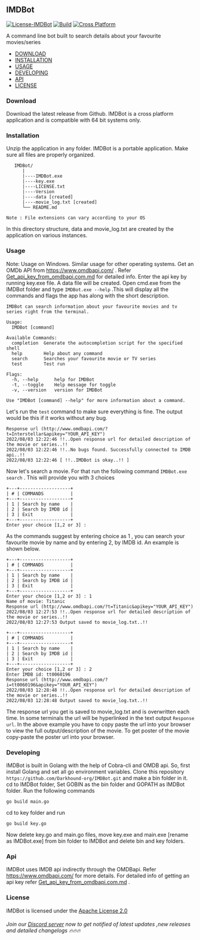 ## IMDBot 

[![License-IMDBot](https://img.shields.io/hexpm/l/plug)](https://github.com/Darkhound-org/IMDBot/blob/bots_exes/LICENSE.txt)
[![Build](https://img.shields.io/appveyor/build/gruntjs/grunt)](https://github.com/Darkhound-org/IMDBot/releases/tag/20220802)
[![Cross Platform](https://img.shields.io/powershellgallery/p/DNS.1.1.1.1)](https://github.com/Darkhound-org/IMDBot#download)

A command line bot built to search details about your favourite movies/series

* [DOWNLOAD](https://github.com/Darkhound-org/IMDBot#download)
* [INSTALLATION](https://github.com/Darkhound-org/IMDBot#installation)
* [USAGE](https://github.com/Darkhound-org/IMDBot#usage)
* [DEVELOPING](https://github.com/Darkhound-org/IMDBot#developing)
* [API](https://github.com/Darkhound-org/IMDBot#api)
* [LICENSE](https://github.com/Darkhound-org/IMDBot#license)

### Download
Download the latest release from Github. IMDBot is a cross platform application and is compatible with 64 bit systems only.

### Installation
Unzip the application in any folder. IMDBot is a portable application. 
Make sure all files are properly organized.
```
   IMDBot/
      |
      |----IMDBot.exe
      |----key.exe
      |----LICENSE.txt
      |----Version
      |----data [created]
      |----movie_log.txt [created]
      └── README.md
      
Note : File extensions can vary according to your OS      
```
In this directory structure, data and movie_log.txt are created by the application on various instances.

### Usage
Note: Usage on Windows. Similar usage for other operating systems. 
Get an OMDb API from https://www.omdbapi.com/ . Refer [Get_api_key_from_omdbapi.com.md](https://github.com/Darkhound-org/IMDBot/blob/bots_exes/Get_api_key_from_omdbapi.com.md) for detailed info.
Enter the api key by running key.exe file. A data file will be created.
Open cmd.exe from the IMDBot folder and type `IMDBot.exe --help` .This will display all the commands and flags the app has along with the short description.
```
IMDBot can search information about your favourite movies and tv series right from the terminal.

Usage:
  IMDBot [command]

Available Commands:
  completion  Generate the autocompletion script for the specified shell
  help        Help about any command
  search      Searches your favourite movie or TV series
  test        Test run

Flags:
  -h, --help      help for IMDBot
  -t, --toggle    Help message for toggle
  -v, --version   version for IMDBot

Use "IMDBot [command] --help" for more information about a command.
```
Let's run the `test` command to make sure everything is fine. The output would be this if it works without any bug.
```
Response url (http://www.omdbapi.com/?t=Interstellar&apikey="YOUR_API_KEY")
2022/08/03 12:22:46 !!..Open response url for detailed description of the movie or series..!!
2022/08/03 12:22:46 !!..No bugs found. Successfully connected to IMDB api..!!
2022/08/03 12:22:46 [ !!..IMDBot is okay..!! ]

```
Now let's search a movie. For that run the following command `IMDBot.exe search` . This will provide you with 3 choices
```
+---+-------------------+
| # | COMMANDS          |
+---+-------------------+
| 1 | Search by name    |
| 2 | Search by IMDB id |
| 3 | Exit              |
+---+-------------------+
Enter your choice [1,2 or 3] : 
```
As the commands suggest by entering choice as 1 , you can search your favourite movie by name and by entering 2, by IMDB id. An example is shown below.
```
+---+-------------------+
| # | COMMANDS          |
+---+-------------------+
| 1 | Search by name    |
| 2 | Search by IMDB id |
| 3 | Exit              |
+---+-------------------+
Enter your choice [1,2 or 3] : 1
Name of movie: Titanic
Response url (http://www.omdbapi.com/?t=Titanic&apikey="YOUR_API_KEY")
2022/08/03 12:27:53 !!..Open response url for detailed description of the movie or series..!!
2022/08/03 12:27:53 Output saved to movie_log.txt..!!
```
```
+---+-------------------+
| # | COMMANDS          |
+---+-------------------+
| 1 | Search by name    |
| 2 | Search by IMDB id |
| 3 | Exit              |
+---+-------------------+
Enter your choice [1,2 or 3] : 2
Enter IMDB id: tt0060196
Response url (http://www.omdbapi.com/?i=tt0060196&apikey="YOUR_API_KEY")
2022/08/03 12:28:48 !!..Open response url for detailed description of the movie or series..!!
2022/08/03 12:28:48 Output saved to movie_log.txt..!!
```
The response url you get is saved to movie_log.txt and is overwritten each time. In some terminals the url will be hyperlinked in the text output `Response url`. 
In the above example you have to copy paste the url into your browser to view the full output/description of the movie.
To get poster of the movie copy-paste the poster url into your browser.

### Developing
IMDBot is built in Golang with the help of Cobra-cli and OMDB api. So, first install Golang and set all go environment variables. Clone this repository `https://github.com/Darkhound-org/IMDBot.git` and make a bin folder in it. cd to IMDBot folder, Set GOBIN as the bin folder and GOPATH as IMDBot folder.
Run the following commands
```
go build main.go
```
cd to key folder and run
```
go build key.go
```
Now delete key.go and main.go files, move key.exe and main.exe [rename as IMDBot.exe] from bin folder to IMDBot and delete bin and key folders.

### Api
IMDBot uses IMDB api indirectly through the OMDBapi. Refer https://www.omdbapi.com/ for more details. For detailed info of getting an api key refer [Get_api_key_from_omdbapi.com.md](https://github.com/Darkhound-org/IMDBot/blob/bots_exes/Get_api_key_from_omdbapi.com.md) . 

### License
IMDBot is licensed under the [Apache License 2.0](https://github.com/Darkhound-org/IMDBot/blob/bots_exes/LICENSE.txt) 

###### Join our [Discord server](https://discord.gg/BSrD4kukaZ) now to get notified of latest updates ,new releases and detailed changelogs 🔥🔥🔥






